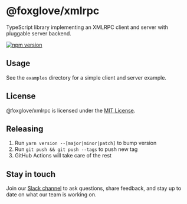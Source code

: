 # @foxglove/xmlrpc

TypeScript library implementing an XMLRPC client and server with pluggable server backend.

[![npm version](https://img.shields.io/npm/v/@foxglove/xmlrpc.svg?style=flat)](https://www.npmjs.com/package/@foxglove/xmlrpc)

## Usage

See the `examples` directory for a simple client and server example.

## License

@foxglove/xmlrpc is licensed under the [MIT License](https://opensource.org/licenses/MIT).

## Releasing

1. Run `yarn version --[major|minor|patch]` to bump version
2. Run `git push && git push --tags` to push new tag
3. GitHub Actions will take care of the rest

## Stay in touch

Join our [Slack channel](https://foxglove.dev/slack) to ask questions, share feedback, and stay up to date on what our team is working on.
